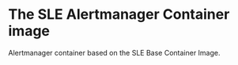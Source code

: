 # The SLE Alertmanager Container image

Alertmanager container based on the SLE Base Container Image.
